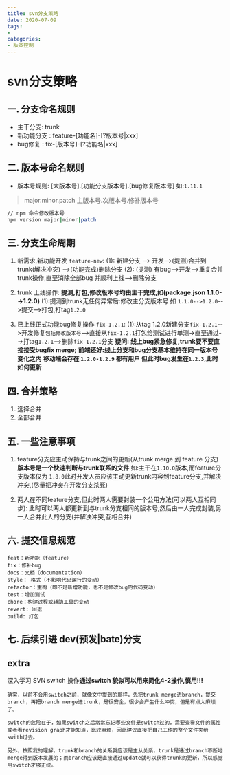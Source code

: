 ```yaml
---
title: svn分支策略
date: 2020-07-09
tags:
- 
categories:
- 版本控制
---
```


# svn分支策略

## 一. 分支命名规则
* 主干分支: trunk
* 新功能分支 : feature-[功能名]-[?版本号|xxx]
* bug修复 : fix-[版本号]-[?功能名|xxx]


## 二. 版本号命名规则

* 版本号规则: [大版本号].[功能分支版本号].[bug修复版本号] 如:`1.11.1`

> major.minor.patch
> 主版本号.次版本号.修补版本号
```bash
// npm 命令修改版本号
npm version major|minor|patch
```

## 三. 分支生命周期 

1. 新需求,新功能开发 `feature-new`:
   (1): 新建分支 --> 开发-->(提测)合并到 trunk(解决冲突) -->(功能完成)删除分支
   (2): (提测) 有bug-->开发-->重复合并trunk操作,直至消除全部bug 并顺利上线-->删除分支

2. trunk 上线操作:
   **提测,打包,修改版本号均由主干完成,如(package.json 1.1.0-->1.2.0)**
   (1):提测到trunk无任何异常后:修改主分支版本号 如 `1.1.0-->1.2.0`-->提交-->打包,打tag`1.2.0`

3. 已上线正式功能bug修复操作 `fix-1.2.1`:
   (1):从tag 1.2.0新建分支`fix-1.2.1`-->开发修复`包括修改版本号`-->直接从`fix-1.2.1`打包给测试进行单测->直至通过-->打tag`1.2.1`-->删除`fix-1.2.1`分支
    **疑问: 线上bug紧急修复,trunk要不要直接接受bugfix merge;**
    **前端还好:线上分支和bug分支基本维持在同一版本号变化之内**
    **移动端会存在 `1.2.0-1.2.9` 都有用户 但此时bug发生在`1.2.3`,此时如何更新**

## 四. 合并策略
1. 选择合并
2. 全部合并

## 五. 一些注意事项

1. feature分支应主动保持与trunk之间的更新(从trunk merge 到 feature 分支)**版本号是一个快速判断与trunk联系的文件**
   如:主干在`1.10.0`版本,而feature分支版本仅为 `1.8.0`此时开发人员应该主动更新trunk内容到feature分支,并解决冲突,(尽量把冲突在开发分支杀死)

2. 两人在不同feature分支,但此时两人需要封装一个公用方法(可以两人互相同步):
   此时可以两人都更新到与trunk分支相同的版本号,然后由一人完成封装,另一人合并此人的分支(并解决冲突,互相合并)
   

## 六. 提交信息规范
```
feat：新功能（feature）
fix：修补bug
docs：文档（documentation）
style： 格式（不影响代码运行的变动）
refactor：重构（即不是新增功能，也不是修改bug的代码变动）
test：增加测试
chore：构建过程或辅助工具的变动
revert: 回退
build: 打包
```

## 七. 后续引进 dev(预发|bate)分支


## extra
深入学习 SVN switch 操作**通过switch 貌似可以用来简化4-2操作,慎用!!!**

<!-- https://www.cnblogs.com/dabaopku/archive/2011/05/21/2052820.html -->
```
确实，以前不会用switch之前，就像文中提到的那样，先把trunk merge进branch，提交branch，再把branch merge进trunk，是很安全，很少会产生什么冲突，但是有点太麻烦了。

switch的危险在于，如果switch之后常常忘记哪些文件是switch过的，需要查看文件的属性或者看revision graph才能知道，比较麻烦，因此建议直接把自己工作的整个文件夹给swith过去。

另外，按照我的理解，trunk和branch的关系就应该是主从关系，trunk是通过branch不断地merge得到版本发展的；而branch应该是直接通过update就可以获得trunk的更新，所以感觉用switch才够正统。
```